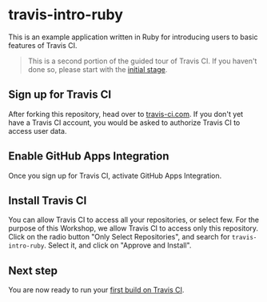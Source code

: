 # travis-intro-ruby

This is an example application written in Ruby for
introducing users to basic features of Travis CI.

> This is a second portion of the guided tour of Travis CI.
> If you haven't done so, please start with the
> [initial stage](../../tree/01.intro).

## Sign up for Travis CI

After forking this repository, head over to [travis-ci.com](https://travis-ci.com).
If you don't yet have a Travis CI account, you would be asked to
authorize Travis CI to access user data.

## Enable GitHub Apps Integration

Once you sign up for Travis CI, activate GitHub Apps Integration.

## Install Travis CI

You can allow Travis CI to access all your repositories, or select few.
For the purpose of this Workshop, we allow Travis CI to access only this repository.
Click on the radio button "Only Select Repositories", and search for
`travis-intro-ruby`.
Select it, and click on "Approve and Install".

## Next step

You are now ready to run your [first build on Travis CI](../../tree/03.first_build).

